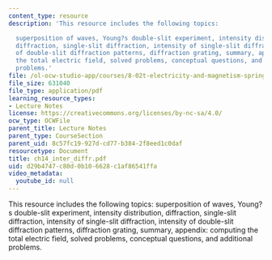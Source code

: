 ```yaml
---
content_type: resource
description: 'This resource includes the following topics:

  superposition of waves, Young?s double-slit experiment, intensity distribution,
  diffraction, single-slit diffraction, intensity of single-slit diffraction, intensity
  of double-slit diffraction patterns, diffraction grating, summary, appendix: computing
  the total electric field, solved problems, conceptual questions, and additional
  problems.'
file: /ol-ocw-studio-app/courses/8-02t-electricity-and-magnetism-spring-2005/d29b4747c80d0b106628c1af86541ffa_ch14_inter_diffr.pdf
file_size: 631040
file_type: application/pdf
learning_resource_types:
- Lecture Notes
license: https://creativecommons.org/licenses/by-nc-sa/4.0/
ocw_type: OCWFile
parent_title: Lecture Notes
parent_type: CourseSection
parent_uid: 8c57fc19-927d-cd77-b384-2f8eed1c0daf
resourcetype: Document
title: ch14_inter_diffr.pdf
uid: d29b4747-c80d-0b10-6628-c1af86541ffa
video_metadata:
  youtube_id: null
---
```

This resource includes the following topics:
superposition of waves, Young?s double-slit experiment, intensity distribution, diffraction, single-slit diffraction, intensity of single-slit diffraction, intensity of double-slit diffraction patterns, diffraction grating, summary, appendix: computing the total electric field, solved problems, conceptual questions, and additional problems.